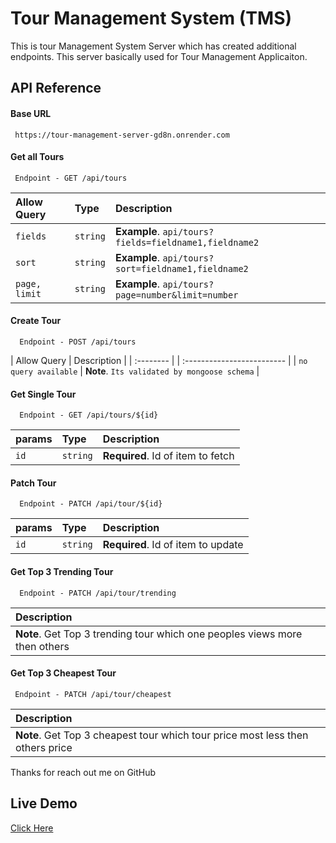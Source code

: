 # Tour Management System (TMS)

This is tour Management System Server which has created additional endpoints. This server basically used for Tour Management Applicaiton.

## API Reference

#### Base URL

```
 https://tour-management-server-gd8n.onrender.com
```

#### Get all Tours

```
 Endpoint - GET /api/tours
```

| Allow Query   | Type     | Description                                           |
| :------------ | :------- | :---------------------------------------------------- |
| `fields`      | `string` | **Example**. `api/tours?fields=fieldname1,fieldname2` |
| `sort`        | `string` | **Example**. `api/tours?sort=fieldname1,fieldname2`   |
| `page, limit` | `string` | **Example**. `api/tours?page=number&limit=number`     |

#### Create Tour

```
  Endpoint - POST /api/tours
```

| Allow Query | Description |
| :-------- | | :------------------------- |
| `no query available` | **Note**. `Its validated by mongoose schema` |

#### Get Single Tour

```
  Endpoint - GET /api/tours/${id}
```

| params | Type     | Description                       |
| :----- | :------- | :-------------------------------- |
| `id`   | `string` | **Required**. Id of item to fetch |

#### Patch Tour

```
  Endpoint - PATCH /api/tour/${id}
```

| params | Type     | Description                        |
| :----- | :------- | :--------------------------------- |
| `id`   | `string` | **Required**. Id of item to update |

#### Get Top 3 Trending Tour

```
  Endpoint - PATCH /api/tour/trending
```

| Description                                                                |
| :------------------------------------------------------------------------- |
| **Note**. Get Top 3 trending tour which one peoples views more then others |

#### Get Top 3 Cheapest Tour

```
 Endpoint - PATCH /api/tour/cheapest
```

| Description                                                                    |
| :----------------------------------------------------------------------------- |
| **Note**. Get Top 3 cheapest tour which tour price most less then others price |

Thanks for reach out me on GitHub

## Live Demo

[Click Here](https://tour-management-server-gd8n.onrender.com/)
